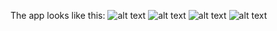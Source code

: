 The app looks like this:
![alt text](https://i.gyazo.com/11a2d3c3876466270bd08706ef1d8cb1.png)
![alt text](https://i.gyazo.com/c189ba12544f3cf8bc38f25e472342ff.png)
![alt text](https://i.gyazo.com/956e55a7facc0c614d3deddef2732a1b.png)
![alt text](https://i.gyazo.com/0ee1718e5877363ae2db4a0175f436b5.png)
